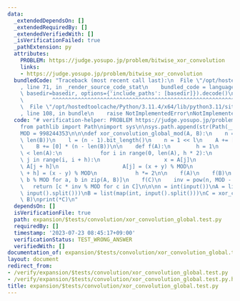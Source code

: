 ```yaml
---
data:
  _extendedDependsOn: []
  _extendedRequiredBy: []
  _extendedVerifiedWith: []
  _isVerificationFailed: true
  _pathExtension: py
  attributes:
    PROBLEM: https://judge.yosupo.jp/problem/bitwise_xor_convolution
    links:
    - https://judge.yosupo.jp/problem/bitwise_xor_convolution
  bundledCode: "Traceback (most recent call last):\n  File \"/opt/hostedtoolcache/Python/3.11.4/x64/lib/python3.11/site-packages/onlinejudge_verify/documentation/build.py\"\
    , line 71, in _render_source_code_stat\n    bundled_code = language.bundle(stat.path,\
    \ basedir=basedir, options={'include_paths': [basedir]}).decode()\n          \
    \         ^^^^^^^^^^^^^^^^^^^^^^^^^^^^^^^^^^^^^^^^^^^^^^^^^^^^^^^^^^^^^^^^^^^^^^^^^^^^^^^^^\n\
    \  File \"/opt/hostedtoolcache/Python/3.11.4/x64/lib/python3.11/site-packages/onlinejudge_verify/languages/python.py\"\
    , line 108, in bundle\n    raise NotImplementedError\nNotImplementedError\n"
  code: "# verification-helper: PROBLEM https://judge.yosupo.jp/problem/bitwise_xor_convolution\n\
    from pathlib import Path\nimport sys\n\nsys.path.append(str(Path(__file__).resolve().parent.parent.parent.parent))\n\
    MOD = 998244353\n\n\ndef xor_convolution_global_mod(A, B):\n    n = max(len(A),\
    \ len(B))\n    l = (n - 1).bit_length()\n    n = 1 << l\n    A += [0] * (n - len(A))\n\
    \    B += [0] * (n - len(B))\n\n    def f(A):\n        h = 1\n        while h\
    \ < len(A):\n            for i in range(0, len(A), h * 2):\n                for\
    \ j in range(i, i + h):\n                    x = A[j]\n                    y =\
    \ A[j + h]\n                    A[j] = (x + y) % MOD\n                    A[j\
    \ + h] = (x - y) % MOD\n            h *= 2\n\n    f(A)\n    f(B)\n    C = [a *\
    \ b % MOD for a, b in zip(A, B)]\n    f(C)\n    inv = pow(n, MOD - 2, MOD)\n \
    \   return [c * inv % MOD for c in C]\n\n\nn = int(input())\nA = list(map(int,\
    \ input().split()))\nB = list(map(int, input().split()))\nC = xor_convolution_global_mod(A,\
    \ B)\nprint(*C)\n"
  dependsOn: []
  isVerificationFile: true
  path: expansion/$tests/convolution/xor_convolution_global.test.py
  requiredBy: []
  timestamp: '2023-07-23 08:45:17+09:00'
  verificationStatus: TEST_WRONG_ANSWER
  verifiedWith: []
documentation_of: expansion/$tests/convolution/xor_convolution_global.test.py
layout: document
redirect_from:
- /verify/expansion/$tests/convolution/xor_convolution_global.test.py
- /verify/expansion/$tests/convolution/xor_convolution_global.test.py.html
title: expansion/$tests/convolution/xor_convolution_global.test.py
---
```

